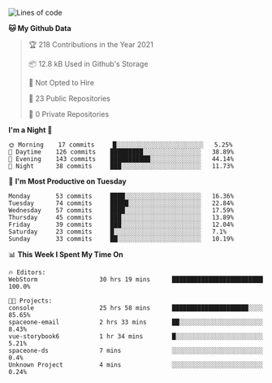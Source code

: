 
<!--START_SECTION:waka-->
![Lines of code](https://img.shields.io/badge/From%20Hello%20World%20I%27ve%20Written-2.0%20million%20lines%20of%20code-blue)

**🐱 My Github Data** 

> 🏆 218 Contributions in the Year 2021
 > 
> 📦 12.8 kB Used in Github's Storage 
 > 
> 🚫 Not Opted to Hire
 > 
> 📜 23 Public Repositories 
 > 
> 🔑 0 Private Repositories  
 > 
**I'm a Night 🦉** 

```text
🌞 Morning    17 commits     █░░░░░░░░░░░░░░░░░░░░░░░░   5.25% 
🌆 Daytime    126 commits    █████████░░░░░░░░░░░░░░░░   38.89% 
🌃 Evening    143 commits    ███████████░░░░░░░░░░░░░░   44.14% 
🌙 Night      38 commits     ███░░░░░░░░░░░░░░░░░░░░░░   11.73%

```
📅 **I'm Most Productive on Tuesday** 

```text
Monday       53 commits     ████░░░░░░░░░░░░░░░░░░░░░   16.36% 
Tuesday      74 commits     █████░░░░░░░░░░░░░░░░░░░░   22.84% 
Wednesday    57 commits     ████░░░░░░░░░░░░░░░░░░░░░   17.59% 
Thursday     45 commits     ███░░░░░░░░░░░░░░░░░░░░░░   13.89% 
Friday       39 commits     ███░░░░░░░░░░░░░░░░░░░░░░   12.04% 
Saturday     23 commits     █░░░░░░░░░░░░░░░░░░░░░░░░   7.1% 
Sunday       33 commits     ██░░░░░░░░░░░░░░░░░░░░░░░   10.19%

```


📊 **This Week I Spent My Time On** 

```text
🔥 Editors: 
WebStorm                 30 hrs 19 mins      █████████████████████████   100.0%

🐱‍💻 Projects: 
console                  25 hrs 58 mins      █████████████████████░░░░   85.65% 
spaceone-email           2 hrs 33 mins       ██░░░░░░░░░░░░░░░░░░░░░░░   8.43% 
vue-storybook6           1 hr 34 mins        █░░░░░░░░░░░░░░░░░░░░░░░░   5.21% 
spaceone-ds              7 mins              ░░░░░░░░░░░░░░░░░░░░░░░░░   0.4% 
Unknown Project          4 mins              ░░░░░░░░░░░░░░░░░░░░░░░░░   0.24%

```


<!--END_SECTION:waka-->
